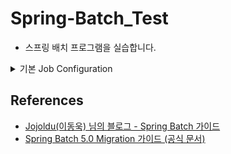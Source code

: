 # Spring-Batch_Test

- 스프링 배치 프로그램을 실습합니다.

<details>
<summary>기본 Job Configuration</summary>
<div>

- Spring Batch 5.0 이전 (기존 버전)
  ```java
  import lombok.RequiredArgsConstructor;
  import org.springframework.batch.core.Job;
  import org.springframework.batch.core.Step;
  import org.springframework.batch.core.configuration.annotation.JobBuilderFactory;
  import org.springframework.batch.core.configuration.annotation.StepBuilderFactory;
  import org.springframework.batch.repeat.RepeatStatus;
  import org.springframework.context.annotation.Bean;
  import org.springframework.context.annotation.Configuration;
  
  @RequiredArgsConstructor
  @Configuration
  public class JobConfig {
  
      private final JobBuilderFactory jobBuilderFactory;
      private final StepBuilderFactory stepBuilderFactory;
  
      @Bean
      public Job simpleJob(Step step) {
          return jobBuilderFactory.get("simpleJob")
                  .start(simpleStep1())
                  .build();
      }
  
      @Bean
      public Step simpleStep1() {
          return stepBuilderFactory.get("simpleStep1")
                  .tasklet((contribution, chunkContext) -> RepeatStatus.FINISHED)
                  .build();
      }
  }
  ```

- Spring Batch 5.0 이후
  ```java
  import lombok.RequiredArgsConstructor;
  import org.springframework.batch.core.Job;
  import org.springframework.batch.core.Step;
  import org.springframework.batch.core.job.builder.JobBuilder;
  import org.springframework.batch.core.repository.JobRepository;
  import org.springframework.batch.core.step.builder.StepBuilder;
  import org.springframework.batch.repeat.RepeatStatus;
  import org.springframework.context.annotation.Bean;
  import org.springframework.context.annotation.Configuration;
  import org.springframework.transaction.PlatformTransactionManager;
  
  @RequiredArgsConstructor
  @Configuration
  public class JobConfig {
  
      private final JobRepository jobRepository;
  
      @Bean
      public Job simpleJob(Step step) {
          return new JobBuilder("simpleJob", jobRepository)
                  .start(step)
                  .build();
      }
  
      @Bean
      public Step simpleStep(PlatformTransactionManager transactionManager) {
          return new StepBuilder("simpleStep", jobRepository)
                  .tasklet((contribution, chunkContext) -> RepeatStatus.FINISHED)
                  .transactionManager(transactionManager)
                  .build();
      }
  }
  ```

</div>
</details>

## References

- [Jojoldu(이동욱) 님의 블로그 - Spring Batch 가이드](https://jojoldu.tistory.com/category/Spring%20Batch)
- [Spring Batch 5.0 Migration 가이드 (공식 문서)](https://github.com/spring-projects/spring-batch/wiki/Spring-Batch-5.0-Migration-Guide)
